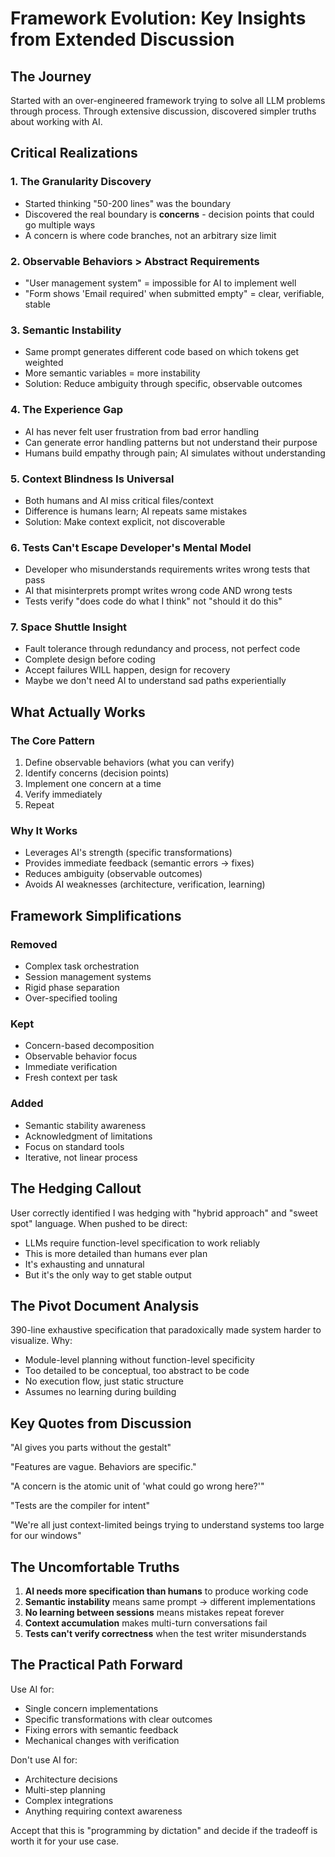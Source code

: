 # Framework Evolution: Key Insights from Extended Discussion

## The Journey

Started with an over-engineered framework trying to solve all LLM problems through process. Through extensive discussion, discovered simpler truths about working with AI.

## Critical Realizations

### 1. The Granularity Discovery
- Started thinking "50-200 lines" was the boundary
- Discovered the real boundary is **concerns** - decision points that could go multiple ways
- A concern is where code branches, not an arbitrary size limit

### 2. Observable Behaviors > Abstract Requirements
- "User management system" = impossible for AI to implement well
- "Form shows 'Email required' when submitted empty" = clear, verifiable, stable

### 3. Semantic Instability
- Same prompt generates different code based on which tokens get weighted
- More semantic variables = more instability
- Solution: Reduce ambiguity through specific, observable outcomes

### 4. The Experience Gap
- AI has never felt user frustration from bad error handling
- Can generate error handling patterns but not understand their purpose
- Humans build empathy through pain; AI simulates without understanding

### 5. Context Blindness Is Universal
- Both humans and AI miss critical files/context
- Difference is humans learn; AI repeats same mistakes
- Solution: Make context explicit, not discoverable

### 6. Tests Can't Escape Developer's Mental Model
- Developer who misunderstands requirements writes wrong tests that pass
- AI that misinterprets prompt writes wrong code AND wrong tests
- Tests verify "does code do what I think" not "should it do this"

### 7. Space Shuttle Insight
- Fault tolerance through redundancy and process, not perfect code
- Complete design before coding
- Accept failures WILL happen, design for recovery
- Maybe we don't need AI to understand sad paths experientially

## What Actually Works

### The Core Pattern
1. Define observable behaviors (what you can verify)
2. Identify concerns (decision points)
3. Implement one concern at a time
4. Verify immediately
5. Repeat

### Why It Works
- Leverages AI's strength (specific transformations)
- Provides immediate feedback (semantic errors → fixes)
- Reduces ambiguity (observable outcomes)
- Avoids AI weaknesses (architecture, verification, learning)

## Framework Simplifications

### Removed
- Complex task orchestration
- Session management systems
- Rigid phase separation
- Over-specified tooling

### Kept
- Concern-based decomposition
- Observable behavior focus
- Immediate verification
- Fresh context per task

### Added
- Semantic stability awareness
- Acknowledgment of limitations
- Focus on standard tools
- Iterative, not linear process

## The Hedging Callout

User correctly identified I was hedging with "hybrid approach" and "sweet spot" language. When pushed to be direct:
- LLMs require function-level specification to work reliably
- This is more detailed than humans ever plan
- It's exhausting and unnatural
- But it's the only way to get stable output

## The Pivot Document Analysis

390-line exhaustive specification that paradoxically made system harder to visualize. Why:
- Module-level planning without function-level specificity
- Too detailed to be conceptual, too abstract to be code
- No execution flow, just static structure
- Assumes no learning during building

## Key Quotes from Discussion

"AI gives you parts without the gestalt"

"Features are vague. Behaviors are specific."

"A concern is the atomic unit of 'what could go wrong here?'"

"Tests are the compiler for intent"

"We're all just context-limited beings trying to understand systems too large for our windows"

## The Uncomfortable Truths

1. **AI needs more specification than humans** to produce working code
2. **Semantic instability** means same prompt → different implementations
3. **No learning between sessions** means mistakes repeat forever
4. **Context accumulation** makes multi-turn conversations fail
5. **Tests can't verify correctness** when the test writer misunderstands

## The Practical Path Forward

Use AI for:
- Single concern implementations
- Specific transformations with clear outcomes
- Fixing errors with semantic feedback
- Mechanical changes with verification

Don't use AI for:
- Architecture decisions
- Multi-step planning
- Complex integrations
- Anything requiring context awareness

Accept that this is "programming by dictation" and decide if the tradeoff is worth it for your use case.